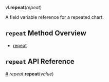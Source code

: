 vl.<b>repeat</b>(<em>repeat</em>)

A field variable reference for a repeated chart.

## <code>repeat</code> Method Overview

* <a href="#repeat">repeat</a>

## <code>repeat</code> API Reference

<a id="repeat" href="#repeat">#</a>
<em>repeat</em>.<b>repeat</b>(<em>value</em>)

